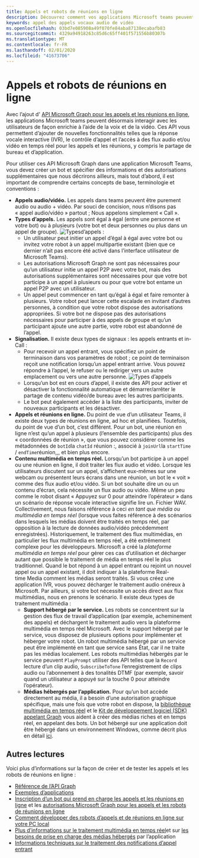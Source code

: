 ```yaml
---
title: Appels et robots de réunions en ligne
description: Découvrez comment vos applications Microsoft teams peuvent interagir avec les utilisateurs à l’aide de la voix et de la vidéo à l’aide des API Microsoft Graph pour les appels et les réunions en ligne.
keywords: appel des appels vocaux audio de vidéo
ms.openlocfilehash: 03bd7e085908a49f070fe84aba87138ecabafb83
ms.sourcegitcommit: 4329a94918263c85d6c65ff401f571556b80307b
ms.translationtype: MT
ms.contentlocale: fr-FR
ms.lasthandoff: 02/01/2020
ms.locfileid: "41673706"
---
```

# <a name="calls-and-online-meetings-bots"></a>Appels et robots de réunions en ligne

Avec l’ajout d' [API Microsoft Graph pour les appels et les réunions en ligne](/graph/api/resources/communications-api-overview?view=graph-rest-beta), les applications Microsoft teams peuvent désormais interagir avec les utilisateurs de façon enrichie à l’aide de la voix et de la vidéo. Ces API vous permettent d’ajouter de nouvelles fonctionnalités telles que la réponse vocale interactive (IVR), le contrôle d’appel et l’accès à des flux audio et/ou vidéo en temps réel pour les appels et les réunions, y compris le partage de bureau et d’application.

Pour utiliser ces API Microsoft Graph dans une application Microsoft Teams, vous devez créer un bot et spécifier des informations et des autorisations supplémentaires que nous décrirons ailleurs, mais tout d’abord, il est important de comprendre certains concepts de base, terminologie et conventions :

* **Appels audio/vidéo.** Les appels dans teams peuvent être purement audio ou audio + vidéo. Par souci de concision, nous n’disons pas « appel audio/vidéo » partout ; Nous appelons simplement « Call ».
* **Types d’appels.** Les appels sont égal à égal (entre une personne et votre bot) ou à plusieurs (votre bot et deux personnes ou plus dans un appel de groupe).
  ![Types](~/assets/images/calls-and-meetings/call-types.png)d’appels :
  * Un utilisateur peut initier un appel d’égal à égal avec votre bot ou invitez votre robot à un appel multipartie existant (bien que ce dernier n’ait pas encore été activé dans l’interface utilisateur de Microsoft Teams).
  * Les autorisations Microsoft Graph ne sont pas nécessaires pour qu’un utilisateur initie un appel P2P avec votre bot, mais des autorisations supplémentaires sont nécessaires pour que votre bot participe à un appel à plusieurs ou pour que votre bot entame un appel P2P avec un utilisateur.
  * Un appel peut commencer en tant qu’égal à égal et faire remonter à plusieurs. Votre robot peut lancer cette escalade en invitant d’autres personnes, à condition que votre robot dispose des autorisations appropriées. Si votre bot ne dispose pas des autorisations nécessaires pour participer à des appels de groupe et qu’un participant ajoute une autre partie, votre robot est abandonné de l’appel.
* **Signalisation.** Il existe deux types de signaux : les appels entrants et in-Call :
  * Pour recevoir un appel entrant, vous spécifiez un point de terminaison dans vos paramètres de robot ; ce point de terminaison reçoit une notification lorsqu’un appel entrant arrive. Vous pouvez répondre à l’appel, le refuser ou le rediriger vers un autre emplacement ou vers une autre personne.
  ![Types d’appels](~/assets/images/calls-and-meetings/call-handling.png)
  * Lorsqu’un bot est en cours d’appel, il existe des API pour activer et désactiver la fonctionnalité automatique et démarrer/arrêter le partage de contenu vidéo/de bureau avec les autres participants.
  * Le bot peut également accéder à la liste des participants, inviter de nouveaux participants et les désactiver.
* **Appels et réunions en ligne.** Du point de vue d’un utilisateur Teams, il existe deux types de réunions en ligne, ad hoc et planifiées. Toutefois, du point de vue d’un bot, c’est différent. Pour un bot, une réunion en ligne n’est qu’un appel à plusieurs (l’ensemble des participants) plus des « coordonnées de réunion », que vous pouvez considérer comme les métadonnées de `botId`la `chatId` réunion :, associé à `joinUrl`la `startTime` / `endTime`réunion,,, et bien plus encore.
* **Contenu multimédia en temps réel.** Lorsqu’un bot participe à un appel ou une réunion en ligne, il doit traiter les flux audio et vidéo. Lorsque les utilisateurs discutent sur un appel, s’affichent eux-mêmes sur une webcam ou présentent leurs écrans dans une réunion, un bot le « voit » comme des flux audio et/ou vidéo. Si un bot souhaite dire un ou un contenu d’écran, cela nécessite un flux audio ou vidéo. Même un peu comme le robot disant « Appuyez sur 0 pour atteindre l’opérateur » dans un scénario de réponse vocale interactive signifie lire un. Fichier WAV. Collectivement, nous faisons référence à ceci _en tant que média ou_ _multimédia en temps réel_ (lorsque vous faites référence à des scénarios dans lesquels les médias doivent être traités en temps réel, par opposition à la lecture de données audio/vidéo précédemment enregistrées). Historiquement, le traitement des flux multimédias, en particulier les flux multimédia en temps réel, a été extrêmement complexe pour les développeurs. Microsoft a créé la _plateforme multimédia en temps réel_ pour gérer ces cas d’utilisation et décharger autant que possible le traitement de média en temps réel le plus traditionnel.  Quand le bot répond à un appel entrant ou rejoint un nouvel appel ou un appel existant, il doit indiquer à la plateforme Real-time Media comment les médias seront traités. Si vous créez une application IVR, vous pouvez décharger le traitement audio onéreux à Microsoft. Par ailleurs, si votre bot nécessite un accès direct aux flux multimédias, nous en prenons le scénario. Il existe deux types de traitement multimédia :
  * **Support hébergé par le service.** Les robots se concentrent sur la gestion des flux de travail d’application (par exemple, acheminement des appels) et déchargent le traitement audio vers la plateforme multimédia en temps réel Microsoft. Avec le support hébergé par le service, vous disposez de plusieurs options pour implémenter et héberger votre robot. Un robot multimédia hébergé par un service peut être implémenté en tant que service sans État, car il ne traite pas les médias localement. Les robots multimédias hébergés par le service peuvent `PlayPrompt` utiliser des API telles que la `Record` lecture d’un clip audio, `SubscribeToTone` l’enregistrement de clips audio ou l’abonnement à des tonalités DTMF (par exemple, savoir quand un utilisateur a appuyé sur la touche 0 pour atteindre l’opérateur).
  * **Médias hébergés par l’application.** Pour qu’un bot accède directement au média, il a besoin d’une autorisation graphique spécifique, mais une fois que votre robot en dispose, la [bibliothèque multimédia en temps réel](https://www.nuget.org/packages/Microsoft.Graph.Communications.Calls.Media/) et le [Kit de développement logiciel (SDK) appelant Graph](https://microsoftgraph.github.io/microsoft-graph-comms-samples/docs/articles/index.html#graph-calling-sdk-and-stateful-client-builder) vous aident à créer des médias riches et en temps réel, en appelant des bots. Un bot hébergé sur une application doit être hébergé dans un environnement Windows, comme décrit plus en détail [ici](./requirements-considerations-application-hosted-media-bots.md).

## <a name="further-reading"></a>Autres lectures

Voici plus d’informations sur la façon de créer et de tester les appels et les robots de réunions en ligne :

* [Référence de l’API Graph](/graph/api/resources/communications-api-overview?view=graph-rest-beta)
* [Exemples d’applications](https://github.com/microsoftgraph/microsoft-graph-comms-samples)
* [Inscription d’un bot qui prend en charge les appels et les réunions en ligne](./registering-calling-bot.md) et les [autorisations Microsoft Graph pour les appels et les robots de réunions en ligne](/registering-calling-bot.md#add-microsoft-graph-permissions)
* [Comment développer des robots d’appels et de réunions en ligne sur votre PC local](./debugging-local-testing-calling-meeting-bots.md)
* [Plus d’informations sur le traitement multimédia en temps réel](./real-time-media-concepts.md)et sur [les besoins de prise en charge des médias hébergés](./requirements-considerations-application-hosted-media-bots.md) par l’application
* [Informations techniques sur le traitement des notifications d’appel entrant](./call-notifications.md)
